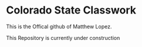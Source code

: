 # Colorado State Classwork


This is the Offical github of Matthew Lopez.

This Repository is currently under construction

